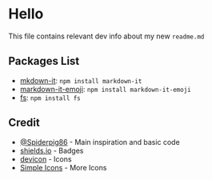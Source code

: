 # Hello
This file contains relevant dev info about my new `readme.md`

## Packages List
- [mkdown-it](https://github.com/markdown-it/markdown-it): `npm install markdown-it`
- [markdown-it-emoji](https://github.com/markdown-it/markdown-it-emoji): `npm install markdown-it-emoji`
- [fs](https://www.npmjs.com/package/fs): `npm install fs`

## Credit
- [@Spiderpig86](https://github.com/Spiderpig86/Spiderpig86) - Main inspiration and basic code
- [shields.io](https://shields.io/) - Badges
- [devicon](https://devicon.dev/) - Icons
- [Simple Icons](simpleicons.org) - More Icons
